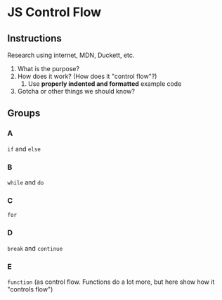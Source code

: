 JS Control Flow
===

## Instructions

Research using internet, MDN, Duckett, etc.

1. What is the purpose? 
1. How does it work? (How does it "control flow"?)
    1. Use **properly indented and formatted** example code
1. Gotcha or other things we should know?

## Groups

### A

`if` and `else`

### B

`while` and `do`

### C

`for`

### D

`break` and `continue`

### E

`function` (as control flow. Functions do a lot more, but here show how it "controls flow")